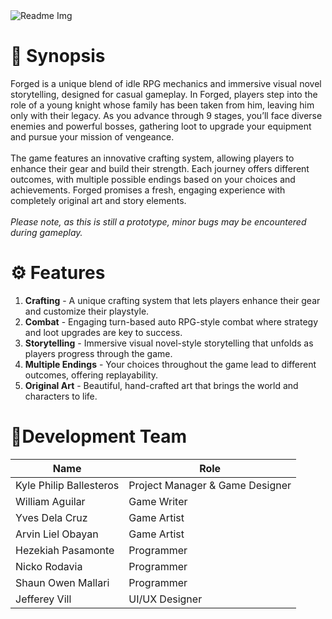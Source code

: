 <img src="https://github.com/user-attachments/assets/a77abb38-b1b9-4ebd-b409-83eb36757b3b" alt="Readme Img">

<h1>
  📖 Synopsis
</h1>
<p>
  Forged is a unique blend of idle RPG mechanics and immersive visual novel storytelling, designed for casual gameplay. In Forged, players step into the role of a young knight whose family has been taken from him, leaving him only with their legacy. As you advance through 9 stages, you’ll face diverse enemies and powerful bosses, gathering loot to upgrade your equipment and pursue your mission of vengeance.<br><br>
  The game features an innovative crafting system, allowing players to enhance their gear and build their strength. Each journey offers different outcomes, with multiple possible endings based on your choices and achievements. Forged promises a fresh, engaging experience with completely original art and story elements.<br><br>
  <i>Please note, as this is still a prototype, minor bugs may be encountered during gameplay.</i>
</p>

<h1>
  ⚙️ Features
</h1>
<ol>
  <li><b>Crafting</b> - A unique crafting system that lets players enhance their gear and customize their playstyle.</li>
  <li><b>Combat</b> - Engaging turn-based auto RPG-style combat where strategy and loot upgrades are key to success.</li>
  <li><b>Storytelling</b> - Immersive visual novel-style storytelling that unfolds as players progress through the game.</li>
  <li><b>Multiple Endings</b> - Your choices throughout the game lead to different outcomes, offering replayability.</li>
  <li><b>Original Art</b> - Beautiful, hand-crafted art that brings the world and characters to life.</li>
</ol>

<h1>
  👥Development Team
</h1>
<table>
  <thead>
    <tr>
      <th>Name</th>
      <th>Role</th>
    </tr>
  </thead>
  <tbody>
    <tr>
      <td>Kyle Philip Ballesteros</td>
      <td>Project Manager & Game Designer</td>
    </tr>
    <tr>
      <td>William Aguilar</td>
      <td>Game Writer</td>
    </tr>
    <tr>
      <td>Yves Dela Cruz</td>
      <td>Game Artist</td>
    </tr>
    <tr>
      <td>Arvin Liel Obayan</td>
      <td>Game Artist</td>
    </tr>
    <tr>
      <td>Hezekiah Pasamonte</td>
      <td>Programmer</td>
    </tr>
    <tr>
      <td>Nicko Rodavia</td>
      <td>Programmer</td>
    </tr>
    <tr>
      <td>Shaun Owen Mallari</td>
      <td>Programmer</td>
    </tr>
    <tr>
      <td>Jefferey Vill</td>
      <td>UI/UX Designer</td>
    </tr>
  </tbody>
</table>



